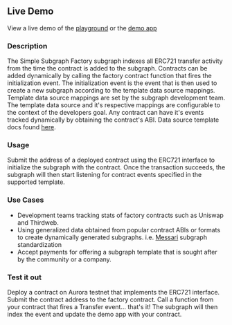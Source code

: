 
## Live Demo
View a live demo of the [playground](https://thegraph.com/hosted-service/subgraph/r-strawser/simple-subgraph-factory)
or the [demo app](https://subgen.vercel.app/)


### Description
The Simple Subgraph Factory subgraph indexes all ERC721 transfer activity from the time the contract is added to the subgraph. Contracts can be added dynamically by calling the factory contract function that fires the initialization event. The initialization event is the event that is then used to create a new subgraph according to the template data source mappings. Template data source mappings are set by the subgraph development team. The template data source and it's respective mappings are configurable to the context of the developers goal. Any contract can have it's events tracked dynamically by obtaining the contract's ABI. Data source template docs found [here](https://thegraph.com/docs/en/developing/creating-a-subgraph/#data-source-templates).

### Usage
Submit the address of a deployed contract using the ERC721 interface to initialize the subgraph with the contract. Once the transaction succeeds, the subgraph will then start listening for contract events specified in the supported template.

### Use Cases
- Development teams tracking stats of factory contracts such as Uniswap and Thirdweb.
- Using generalized data obtained from popular contract ABIs or formats to create dynamically generated subgraphs. i.e. [Messari](https://github.com/messari/subgraphs) subgraph standardization
- Accept payments for offering a subgraph template that is sought after by the community or a company.

### Test it out
Deploy a contract on Aurora testnet that implements the ERC721 interface. Submit the contract address to the factory contract. Call a function from your contract that fires a Transfer event... that's it! The subgraph will then index the event and update the demo app with your contract.
